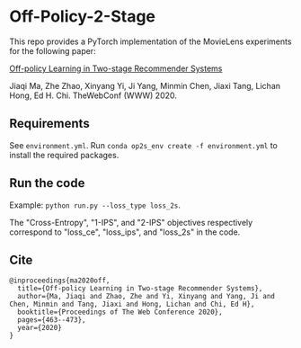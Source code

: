 # Off-Policy-2-Stage

This repo provides a PyTorch implementation of the MovieLens experiments for the following paper:

[Off-policy Learning in Two-stage Recommender Systems](https://dl.acm.org/doi/pdf/10.1145/3366423.3380130)

Jiaqi Ma, Zhe Zhao, Xinyang Yi, Ji Yang, Minmin Chen, Jiaxi Tang, Lichan Hong, Ed H. Chi. TheWebConf (WWW) 2020.

## Requirements
See `environment.yml`. Run `conda op2s_env create -f environment.yml` to install the required packages.

## Run the code
Example: `python run.py --loss_type loss_2s`.

The "Cross-Entropy", "1-IPS", and "2-IPS" objectives respectively correspond to "loss_ce", "loss_ips", and "loss_2s" in the code.

## Cite

```
@inproceedings{ma2020off,
  title={Off-policy Learning in Two-stage Recommender Systems},
  author={Ma, Jiaqi and Zhao, Zhe and Yi, Xinyang and Yang, Ji and Chen, Minmin and Tang, Jiaxi and Hong, Lichan and Chi, Ed H},
  booktitle={Proceedings of The Web Conference 2020},
  pages={463--473},
  year={2020}
}
```
